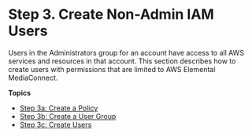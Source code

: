 # Step 3\. Create Non\-Admin IAM Users<a name="setting-up-create-nonadmin-IAM-users"></a>

Users in the Administrators group for an account have access to all AWS services and resources in that account\. This section describes how to create users with permissions that are limited to AWS Elemental MediaConnect\.

**Topics**
+ [Step 3a: Create a Policy](setting-up-create-nonadmin-IAM-users-policies.md)
+ [Step 3b: Create a User Group](setting-up-create-nonadmin-IAM-users-user-groups.md)
+ [Step 3c: Create Users](setting-up-create-nonadmin-IAM-users-users.md)